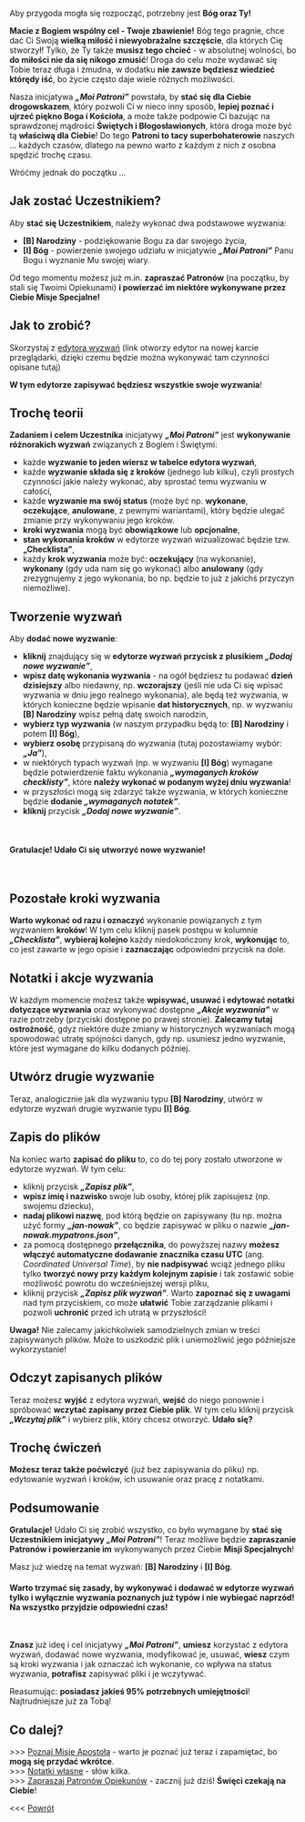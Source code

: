 Aby przygoda mogła się rozpocząć, potrzebny jest **Bóg oraz Ty!**

**Macie z Bogiem wspólny cel - Twoje zbawienie!** Bóg tego pragnie, chce dać Ci Swoją **wielką miłość i niewyobrażalne szczęście**, dla których Cię stworzył! Tylko, że Ty także **musisz tego chcieć** - w absolutnej wolności, bo **do miłości nie da się nikogo zmusić**! Droga do celu może wydawać się Tobie teraz długa i żmudna, w dodatku **nie zawsze będziesz wiedzieć którędy iść**, bo życie często daje wiele różnych możliwości.

Nasza inicjatywa _**„Moi Patroni”**_ powstała, by **stać się dla Ciebie drogowskazem**, który pozwoli Ci w nieco inny sposób, **lepiej poznać i ujrzeć piękno Boga i Kościoła**, a może także podpowie Ci bazując na sprawdzonej mądrości **Świętych i Błogosławionych**, która droga może być tą **właściwą dla Ciebie**! Do tego **Patroni to tacy superbohaterowie** naszych ... każdych czasów, dlatego na pewno warto z każdym z nich z osobna spędzić trochę czasu.

Wróćmy jednak do początku ...

## Jak zostać Uczestnikiem? ##
Aby **stać się Uczestnikiem**, należy wykonać dwa podstawowe wyzwania:
- **[B] Narodziny** - podziękowanie Bogu za dar swojego życia,
- **[I] Bóg** - powierzenie swojego udziału w inicjatywie _**„Moi Patroni”**_ Panu Bogu i wyznanie Mu swojej wiary.

Od tego momentu możesz już m.in. **zapraszać Patronów** (na początku, by stali się Twoimi Opiekunami) **i powierzać im niektóre wykonywane przez Ciebie Misje Specjalne!**

## Jak to zrobić? ##
Skorzystaj z <a target="_blank" href="/my-challenges">edytora wyzwań</a> (link otworzy edytor na nowej karcie przeglądarki, dzięki czemu będzie można wykonywać tam czynności opisane tutaj)

**W tym edytorze zapisywać będziesz wszystkie swoje wyzwania**!

## Trochę teorii ##
**Zadaniem i celem Uczestnika** inicjatywy **_„Moi Patroni”_** jest **wykonywanie różnorakich wyzwań** związanych z Bogiem i Świętymi:

- każde **wyzwanie to jeden wiersz w tabelce edytora wyzwań**,
- każde **wyzwanie składa się z kroków** (jednego lub kilku), czyli prostych czynności jakie należy wykonać, aby sprostać temu wyzwaniu w całości,
- każde **wyzwanie ma swój status** (może być np. **wykonane**, **oczekujące**, **anulowane**, z pewnymi wariantami), który będzie ulegać zmianie przy wykonywaniu jego kroków.
- **kroki wyzwania** mogą być **obowiązkowe** lub **opcjonalne**,
- **stan wykonania kroków** w edytorze wyzwań wizualizować będzie tzw. **„Checklista”**,
- każdy **krok wyzwania** może być: **oczekujący** (na wykonanie), **wykonany** (gdy uda nam się go wykonać) albo **anulowany** (gdy zrezygnujemy z jego wykonania, bo np. będzie to już z jakichś przyczyn niemożliwe).

## Tworzenie wyzwań ##
Aby **dodać nowe wyzwanie**:
- **kliknij** znajdujący się w **edytorze wyzwań przycisk z plusikiem _„Dodaj nowe wyzwanie”_**,
- **wpisz datę wykonania wyzwania** - na ogół będziesz tu podawać **dzień dzisiejszy** albo niedawny, np. **wczorajszy** (jeśli nie uda Ci się wpisać wyzwania w dniu jego realnego wykonania), ale będą też wyzwania, w których konieczne będzie wpisanie **dat historycznych**, np. w wyzwaniu **[B] Narodziny** wpisz pełną datę swoich narodzin,
- **wybierz typ wyzwania** (w naszym przypadku będą to: **[B] Narodziny** i potem **[I] Bóg**),
- **wybierz osobę** przypisaną do wyzwania (tutaj pozostawiamy wybór: **_„Ja”_**),
- w niektórych typach wyzwań (np. w wyzwaniu **[I] Bóg**) wymagane będzie potwierdzenie faktu wykonania **_„wymaganych kroków checklisty”_**, które **należy wykonać w podanym wyżej dniu wyzwania**!
- w przyszłości mogą się zdarzyć także wyzwania, w których konieczne będzie **dodanie _„wymaganych notatek”_**.
- **kliknij** przycisk **_„Dodaj nowe wyzwanie”_**.

<br />

#### Gratulacje! Udało Ci się utworzyć nowe wyzwanie! ####
<br />

## Pozostałe kroki wyzwania ##
**Warto wykonać od razu i oznaczyć** wykonanie powiązanych z tym wyzwaniem **kroków**! W tym celu kliknij pasek postępu w kolumnie **_„Checklista”_**, **wybieraj kolejno** każdy niedokończony krok, **wykonując** to, co jest zawarte w jego opisie i **zaznaczając** odpowiedni przycisk na dole.

## Notatki i akcje wyzwania ##
W każdym momencie możesz także **wpisywać, usuwać i edytować notatki dotyczące wyzwania** oraz wykonywać dostępne **_„Akcje wyzwania”_** w razie potrzeby (przyciski dostępne po prawej stronie). **Zalecamy tutaj ostrożność**, gdyż niektóre duże zmiany w historycznych wyzwaniach mogą spowodować utratę spójności danych, gdy np. usuniesz jedno wyzwanie, które jest wymagane do kilku dodanych później.

## Utwórz drugie wyzwanie ##
Teraz, analogicznie jak dla wyzwaniu typu **[B] Narodziny**, utwórz w edytorze wyzwań drugie wyzwanie typu **[I] Bóg**.

## Zapis do plików ##
Na koniec warto **zapisać do pliku** to, co do tej pory zostało utworzone w edytorze wyzwań. W tym celu:
- kliknij przycisk **_„Zapisz plik”_**,
- **wpisz imię i nazwisko** swoje lub osoby, której plik zapisujesz (np. swojemu dziecku),
- **nadaj plikowi nazwę**, pod którą będzie on zapisywany (tu np. można użyć formy **_„jan-nowak”_**, co będzie zapisywać w pliku o nazwie _**„jan-nowak.mypatrons.json”**_,
- za pomocą dostępnego **przełącznika**, do powyższej nazwy **możesz włączyć automatyczne dodawanie znacznika czasu UTC** (ang. _Coordinated Universal Time_), by **nie nadpisywać** wciąż jednego pliku tylko **tworzyć nowy przy każdym kolejnym zapisie** i tak zostawić sobie możliwość powrotu do wcześniejszej wersji pliku,
- kliknij przycisk **_„Zapisz plik wyzwań”_**. Warto **zapoznać się z uwagami** nad tym przyciskiem, co może **ułatwić** Tobie zarządzanie plikami i pozwoli **uchronić** przed ich utratą w przyszłości!

**Uwaga!** Nie zalecamy jakichkolwiek samodzielnych zmian w treści zapisywanych plików. Może to uszkodzić plik i uniemożliwić jego późniejsze wykorzystanie!

## Odczyt zapisanych plików ##
Teraz możesz **wyjść** z edytora wyzwań, **wejść** do niego ponownie i spróbować **wczytać zapisany przez Ciebie plik**. W tym celu kliknij przycisk **_„Wczytaj plik”_** i wybierz plik, który chcesz otworzyć. **Udało się?**

## Trochę ćwiczeń ##
**Możesz teraz także poćwiczyć** (już bez zapisywania do pliku) np. edytowanie wyzwań i kroków, ich usuwanie oraz pracę z notatkami.

## Podsumowanie ##
**Gratulacje!** Udało Ci się zrobić wszystko, co było wymagane by **stać się Uczestnikiem inicjatywy _„Moi Patroni”_**! Teraz możliwe będzie **zapraszanie Patronów i powierzanie im** wykonywanych przez Ciebie **Misji Specjalnych**!

Masz już wiedzę na temat wyzwań: **[B] Narodziny** i **[I] Bóg**.

#### Warto trzymać się zasady, by wykonywać i dodawać w edytorze wyzwań tylko i wyłącznie wyzwania poznanych już typów i nie wybiegać naprzód! Na wszystko przyjdzie odpowiedni czas! ####
<br />

**Znasz** już ideę i cel inicjatywy _**„Moi Patroni”**_, **umiesz** korzystać z edytora wyzwań, dodawać nowe wyzwania, modyfikować je, usuwać, **wiesz** czym są kroki wyzwania i jak oznaczać ich wykonanie, co wpływa na status wyzwania, **potrafisz** zapisywać pliki i je wczytywać.

Reasumując: **posiadasz jakieś 95% potrzebnych umiejętności**! Najtrudniejsze już za Tobą!

## Co dalej? ##
&gt;&gt;&gt; [Poznaj Misje Apostoła](/guide/apostles-missions) - warto je poznać już teraz i zapamiętać, bo **mogą się przydać wkrótce**.  
&gt;&gt;&gt; [Notatki własne](/guide/own-notes) - słów kilka.  
&gt;&gt;&gt; [Zapraszaj Patronów Opiekunów](/guide/guardian-patrons) - zacznij już dziś! **Święci czekają na Ciebie**!

&lt;&lt;&lt; [Powrót](/guide)
